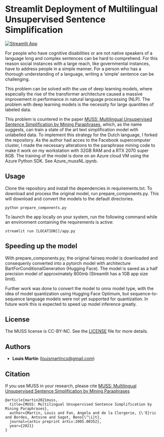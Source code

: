 # Streamlit Deployment of Multilingual Unsupervised Sentence Simplification

[![Streamlit App](https://static.streamlit.io/badges/streamlit_badge_black_white.svg)](https://share.streamlit.io/johanbekker/mussstreamlit/app.py)

For people who have cognitive disabilities or are not native speakers of a language long and complex sentences can be hard to comprehend. 
For this reason social instances with a large reach, like governmental instances, have to address people in a simple manner. 
For a person who has a thorough understanding of a language, writing a ‘simple’ sentence can be challenging.

This problem can be solved with the use of deep learning models, where especially the rise of the transformer architecture caused a massive 
improvement in performance in natural language processing (NLP). The problem with deep learning models is the necessity for large quantities of labeled data.

This problem is countered in the paper [MUSS: Multilingual Unsupervised Sentence Simplification by Mining Paraphrases](https://github.com/facebookresearch/muss), 
which, as the name suggests, can train a state of the art text simplification model with unlabelled data. To implement this strategy for 
the Dutch language, I forked the repository. As the author had acces to the Facebook supercomputer cluster, I made the necessary 
alterations to the paraphrase mining code to make it work on my workstation with 32GB RAM and a RTX 2070 super 8GB. The training of the
model is done on an Azure cloud VM using the Azure Python SDK. See Azure_mussNL.ipynb.

## Usage

Clone the repository and install the dependencies in requirements.txt. To download and process the original
model, run prepare_components.py. This will download and convert the models to the default directories.

```
python prepare_components.py
```

To launch the app locally on your system, run the following command while an environment containing the requirements
is active:

```
streamlit run [LOCATION]]/app.py
```

## Speeding up the model

With prepare_components.py, the original fairseq model is downloaded and consequenly converted into a pytorch model
with architecture BartForConditionalGeneration (Hugging Face). The model is saved as a half precision model of approximately 800mb
(Streamlit has a 1GB app size limit).

Further work was done to convert the model to onnx model type, with the idea of model quantization using Hugging Face Optimum, but 
sequence-to-sequence language models were not yet supported for quantization. In future work this is expected to speed up model inference
greatly.

## License

The MUSS license is CC-BY-NC. See the [LICENSE](LICENSE) file for more details.

## Authors

* **Louis Martin** ([louismartincs@gmail.com](mailto:louismartincs@gmail.com))


## Citation

If you use MUSS in your research, please cite [MUSS: Multilingual Unsupervised Sentence Simplification by Mining Paraphrases](https://arxiv.org/abs/2005.00352)

```
@article{martin2021muss,
  title={MUSS: Multilingual Unsupervised Sentence Simplification by Mining Paraphrases},
  author={Martin, Louis and Fan, Angela and de la Clergerie, {\'E}ric and Bordes, Antoine and Sagot, Beno{\^\i}t},
  journal={arXiv preprint arXiv:2005.00352},
  year={2021}
}